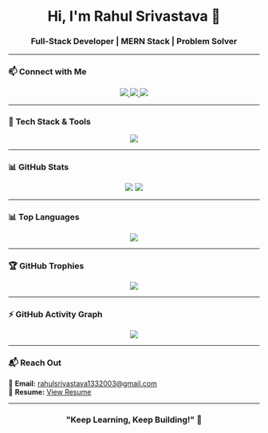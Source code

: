 <h1 align="center">Hi, I'm Rahul Srivastava 👋</h1>
<h3 align="center">Full-Stack Developer | MERN Stack | Problem Solver</h3>

---

### 📫 **Connect with Me**
<p align="center">
  <a href="https://linkedin.com/in/rahul-srivastava">
    <img src="https://img.shields.io/badge/LinkedIn-%230077B5.svg?style=for-the-badge&logo=linkedin&logoColor=white" />
  </a>
  <a href="https://instagram.com/rahul.srivastava">
    <img src="https://img.shields.io/badge/Instagram-%23E4405F.svg?style=for-the-badge&logo=instagram&logoColor=white" />
  </a>
  <a href="https://github.com/RahulSrvst">
    <img src="https://img.shields.io/badge/GitHub-%2312100E.svg?style=for-the-badge&logo=github&logoColor=white" />
  </a>
</p>

---

### 🚀 **Tech Stack & Tools**
<p align="center">
  <img src="https://skillicons.dev/icons?i=react,tailwind,js,html,css,bootstrap,nodejs,express,mongodb,python,git,github,vscode&theme=dark" />
</p>

---

### 📊 **GitHub Stats**
<p align="center">
  <img src="https://github-readme-stats.vercel.app/api?username=RahulSrvst&show_icons=true&theme=github_dark&border_radius=15" />
  <img src="https://github-readme-streak-stats.herokuapp.com/?user=RahulSrvst&theme=github-dark&border_radius=15" />
</p>

---

### 📊 **Top Languages**
<p align="center">
  <img src="https://github-readme-stats.vercel.app/api/top-langs/?username=RahulSrvst&layout=compact&theme=github_dark&border_radius=15" />
</p>

---

### 🏆 **GitHub Trophies**
<p align="center">
  <img src="https://github-profile-trophy.vercel.app/?username=RahulSrvst&theme=discord&no-frame=true&margin-w=15" />
</p>

---

### ⚡ **GitHub Activity Graph**
<p align="center">
  <img src="https://github-readme-activity-graph.vercel.app/graph?username=RahulSrvst&theme=github-dark&border_radius=15" />
</p>

---

### 📬 **Reach Out**
📧 **Email:** [rahulsrivastava1332003@gmail.com](mailto:rahulsrivastava1332003@gmail.com)  
📄 **Resume:** [View Resume](https://drive.google.com/file/d/1PyIA07ZRWWfIm_3hT2ZyCwo93Mwbj_8d/view?usp=sharing)  

---

<h3 align="center">"Keep Learning, Keep Building!" 🚀</h3>
